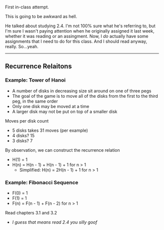 

First in-class attempt.

This is going to be awkward as hell.

He talked about studying 2.4. I'm not 100% sure what he's referring to, but I'm sure I wasn't paying attention when he originally assigned it last week, whether it was reading or an assingment.
Now, I *do* actually have some assignments that I need to do for this class. And I should read anyway, really. So...yeah.

---

## Recurrence Relaitons

### Example: **Tower of Hanoi**
- A number of disks in decreasing size sit around on one of three pegs
- The goal of the game is to move all of the disks from the first to the third peg, in the same order
- Only one disk may be moved at a time
- A larger disk may not be put on top of a smaller disk

Moves per disk count
- 5 disks takes 31 moves (per example)
- 4 disks? 15
- 3 disks? 7

By observation, we can construct the recurrence relation
- H(1) = 1
- H(n) = H(n - 1) + H(n - 1) + 1 for n > 1
  - Simplified: H(n) = 2H(n - 1) + 1 for n > 1

### Example: **Fibonacci Sequence**
- F(0) = 1
- F(1) = 1
- F(n) = F(n - 1) + F(n - 2) for n > 1


Read chapters 3.1 and 3.2
- *I guess that means read 2.4 you silly goof*